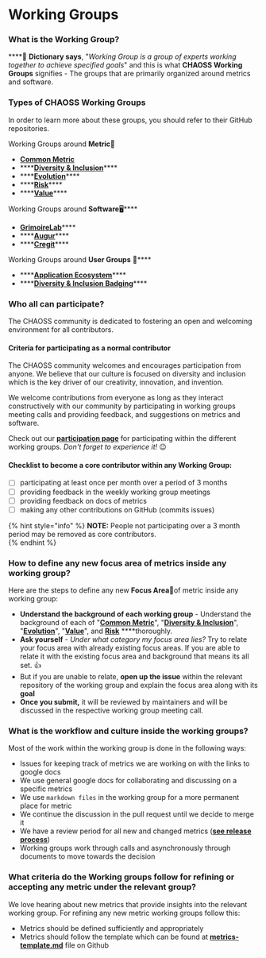 # Working Groups

### What is the Working Group?

\*\*\*\*📔 **Dictionary says**, "_Working Group is a group of experts working together to achieve specified goals_" and this is what **CHAOSS Working Groups** signifies - The groups that are primarily organized around metrics and software.

### Types of CHAOSS Working Groups

In order to learn more about these groups, you should refer to their GitHub repositories.

Working Groups around **Metric**📖

* [**Common Metric**](https://github.com/chaoss/wg-common) 
* \*\*\*\*[**Diversity & Inclusion**](https://github.com/chaoss/wg-diversity-inclusion)\*\*\*\*
* \*\*\*\*[**Evolution**](https://github.com/chaoss/wg-evolution)\*\*\*\*
* \*\*\*\*[**Risk**](https://github.com/chaoss/wg-risk)\*\*\*\*
* \*\*\*\*[**Value**](https://github.com/chaoss/wg-value)\*\*\*\*

Working Groups around **Software**🖥\*\*\*\*

* [**GrimoireLab**](https://github.com/chaoss/grimoirelab)\*\*\*\*
* \*\*\*\*[**Augur**](https://github.com/chaoss/augur)\*\*\*\*
* \*\*\*\*[**Cregit**](https://github.com/cregit/cregit)\*\*\*\*

Working Groups around **User Groups** 👥\*\*\*\*

* \*\*\*\*[**Application Ecosystem**](https://github.com/chaoss/wg-app-ecosystem)\*\*\*\*
* \*\*\*\*[**Diversity & Inclusion Badging**](https://github.com/badging)\*\*\*\*

### Who all can participate?

The CHAOSS community is dedicated to fostering an open and welcoming environment for all contributors.

#### Criteria for participating as a normal contributor

The CHAOSS community welcomes and encourages participation from anyone. We believe that our culture is focused on diversity and inclusion which is the key driver of our creativity, innovation, and invention.

We welcome contributions from everyone as long as they interact constructively with our community by participating in working groups meeting calls and providing feedback, and suggestions on metrics and software.

Check out our [**participation page**](https://chaoss.community/participate/) for participating within the different working groups. _Don't forget to experience it!_ 😉 

#### Checklist to become a core contributor within any Working Group:

* [ ] participating at least once per month over a period of 3 months
* [ ] providing feedback in the weekly working group meetings
* [ ] providing feedback on docs of metrics
* [ ] making any other contributions on GitHub \(commits issues\)

{% hint style="info" %}
**NOTE:** People not participating over a 3 month period may be removed as core contributors.  
{% endhint %}

### How to define any new focus area of metrics inside any working group?

Here are the steps to define any new **Focus Area**🎯of metric inside any working group:

* **Understand the background of each working group** - Understand the background of each of "[**Common Metric**](https://github.com/chaoss/wg-common#background)", "[**Diversity & Inclusion**](https://github.com/chaoss/wg-diversity-inclusion#background)", "[**Evolution**](https://github.com/chaoss/wg-evolution#introduction)", "[**Value**](https://github.com/chaoss/wg-value#problem-statement)", and [**Risk**](https://github.com/chaoss/wg-risk#background) ****thoroughly.
* **Ask yourself** - _Under what category my focus area lies?_  Try to relate your focus area with already existing focus areas. If you are able to relate it with the existing focus area and background that means its all set. 👍 
* But if you are unable to relate, **open up the issue** within the relevant repository of the working group and explain the focus area along with its **goal**
* **Once you submit,** it will be reviewed by maintainers and will be discussed in the respective working group meeting call.

### What is the workflow and culture inside the working groups?

Most of the work within the working group is done in the following ways:

* Issues for keeping track of metrics we are working on with the links to google docs
* We use general google docs for collaborating and discussing on a specific metrics
* We use `markdown files` in the working group for a more permanent place for metric
* We continue the discussion in the pull request until we decide to merge it
* We have a review period for all new and changed metrics \([**see release process**](values.md)\)
* Working groups work through calls and asynchronously through documents to move towards the decision

### What criteria do the Working groups follow for refining or accepting any metric under the relevant group?

We love hearing about new metrics that provide insights into the relevant working group. For refining any new metric working groups follow this:

* Metrics should be defined sufficiently and appropriately
* Metrics should follow the template which can be found at [**metrics-template.md**](https://github.com/chaoss/metrics/blob/master/resources/metrics-template.md) file on Github


